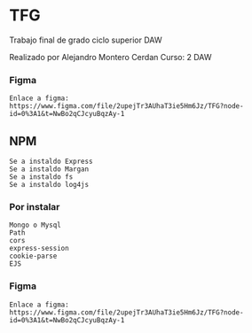 # TFG

Trabajo final de grado ciclo superior DAW

Realizado por Alejandro Montero Cerdan
Curso: 2 DAW

### Figma
    Enlace a figma:
    https://www.figma.com/file/2upejTr3AUhaT3ie5Hm6Jz/TFG?node-id=0%3A1&t=NwBo2qCJcyuBqzAy-1

## NPM

    Se a instaldo Express
    Se a instaldo Margan
    Se a instaldo fs
    Se a instaldo log4js

### Por instalar

    Mongo o Mysql
    Path
    cors
    express-session
    cookie-parse
    EJS

### Figma
    Enlace a figma:
    https://www.figma.com/file/2upejTr3AUhaT3ie5Hm6Jz/TFG?node-id=0%3A1&t=NwBo2qCJcyuBqzAy-1
